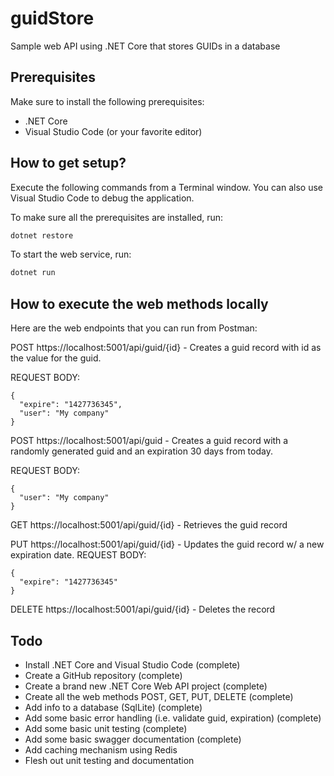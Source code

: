 # guidStore
Sample web API using .NET Core that stores GUIDs in a database

## Prerequisites
Make sure to install the following prerequisites:
* .NET Core
* Visual Studio Code (or your favorite editor)

## How to get setup?
Execute the following commands from a Terminal window.  You can also use Visual Studio Code to debug the application.

To make sure all the prerequisites are installed, run:
```bash
dotnet restore
```

To start the web service, run:
```bash
dotnet run
```

## How to execute the web methods locally
Here are the web endpoints that you can run from Postman:

POST https://localhost:5001/api/guid/{id} - Creates a guid record with id as the value for the guid.

REQUEST BODY: 
```
{
  "expire": "1427736345",
  "user": "My company"
}
```
POST https://localhost:5001/api/guid - Creates a guid record with a randomly generated guid and an expiration 30 days from today.

REQUEST BODY:
```
{
  "user": "My company"
}
```

GET https://localhost:5001/api/guid/{id} - Retrieves the guid record

PUT https://localhost:5001/api/guid/{id} - Updates the guid record w/ a new expiration date.
REQUEST BODY:
```
{
  "expire": "1427736345"
}
```

DELETE https://localhost:5001/api/guid/{id} - Deletes the record 

## Todo
* Install .NET Core and Visual Studio Code (complete)
* Create a GitHub repository (complete)
* Create a brand new .NET Core Web API project (complete)
* Create all the web methods POST, GET, PUT, DELETE (complete)
* Add info to a database (SqlLite) (complete)
* Add some basic error handling (i.e. validate guid, expiration) (complete)
* Add some basic unit testing (complete)
* Add some basic swagger documentation (complete)
* Add caching mechanism using Redis
* Flesh out unit testing and documentation
